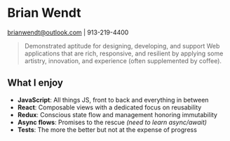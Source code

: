 # Brian Wendt
brianwendt@outlook.com | 913-219-4400

> Demonstrated aptitude for designing, developing, and support Web applications that are rich, responsive, and resilient by applying some artistry, innovation, and experience (often supplemented by coffee).

## What I enjoy

- **JavaScript**: All things JS, front to back and everything in between
- **React**: Composable views with a dedicated focus on reusability
- **Redux**: Conscious state flow and management honoring immutability
- **Async flows**: Promises to the rescue *(need to learn async/await)*
- **Tests**: The more the better but not at the expense of progress

